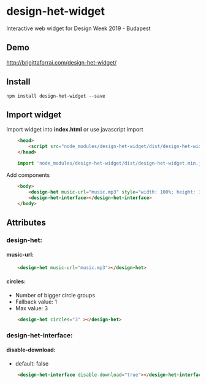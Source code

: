 # design-het-widget

Interactive web widget for Design Week 2019 - Budapest


## Demo

http://brigittaforrai.com/design-het-widget/

## Install

```
npm install design-het-widget --save
```

## Import widget

Import widget into **index.html** or use javascript import
```html
	<head>
		<script src="node_modules/design-het-widget/dist/design-het-widget.min.js"></script>
	</head>
```
```javascript
	import 'node_modules/design-het-widget/dist/design-het-widget.min.js'
```
Add components
``` html
	<body>
	    <design-het music-url="music.mp3" style="width: 100%; height: 100%; position: fixed; left: 0; top: 0; z-index: -100;"></design-het>
	    <design-het-interface></design-het-interface>
	</body>
```

## Attributes

### design-het:
#### music-url:
```html
	<design-het music-url="music.mp3"></design-het>
```
#### circles:
- Number of bigger circle groups
- Fallback value: 1
- Max value: 3
```html
	<design-het circles="3" ></design-het>
```

### design-het-interface:
#### disable-download:
- default: false
```html
	<design-het-interface disable-download="true"></design-het-interface>
```
